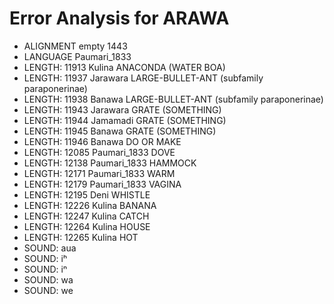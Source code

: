 # Error Analysis for ARAWA
* ALIGNMENT empty 1443
* LANGUAGE Paumari_1833
* LENGTH: 11913 Kulina ANACONDA (WATER BOA)
* LENGTH: 11937 Jarawara LARGE-BULLET-ANT (subfamily paraponerinae)
* LENGTH: 11938 Banawa LARGE-BULLET-ANT (subfamily paraponerinae)
* LENGTH: 11943 Jarawara GRATE (SOMETHING)
* LENGTH: 11944 Jamamadi GRATE (SOMETHING)
* LENGTH: 11945 Banawa GRATE (SOMETHING)
* LENGTH: 11946 Banawa DO OR MAKE
* LENGTH: 12085 Paumari_1833 DOVE
* LENGTH: 12138 Paumari_1833 HAMMOCK
* LENGTH: 12171 Paumari_1833 WARM
* LENGTH: 12179 Paumari_1833 VAGINA
* LENGTH: 12195 Deni WHISTLE
* LENGTH: 12226 Kulina BANANA
* LENGTH: 12247 Kulina CATCH
* LENGTH: 12264 Kulina HOUSE
* LENGTH: 12265 Kulina HOT
* SOUND: aua
* SOUND: iʰ
* SOUND: iⁿ
* SOUND: wa
* SOUND: we
